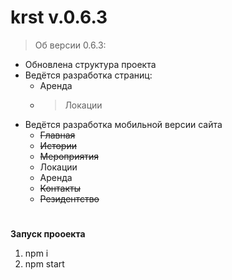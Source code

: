 # krst  v.0.6.3
>Об версии 0.6.3:
* Обновлена структура проекта
* Ведётся разработка страниц:
    - Аренда
    - >Локации
* Ведётся разработка мобильной версии сайта
    - ~~Главная~~
    - ~~Истории~~
    - ~~Мероприятия~~
    - Локации
    - Аренда
    - ~~Контакты~~
    - ~~Резидентство~~
#  
**Запуск прооекта**
1. npm i
2. npm start
